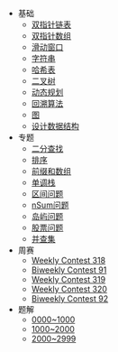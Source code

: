 * 基础
  * [双指针链表](algorithm/pointerlist.md)
  * [双指针数组](algorithm/pointerarray.md)
  * [滑动窗口](algorithm/slidingwindow.md)
  * [字符串](algorithm/string.md)
  * [哈希表](algorithm/hashtable.md)
  * [二叉树](algorithm/binarytree.md)
  * [动态规划](algorithm/dp.md)
  * [回溯算法](algorithm/backtrack.md)
  * [图](algorithm/graph.md)
  * [设计数据结构](algorithm/design.md)
* 专题
  * [二分查找](topic/binarysearch.md)
  * [排序](topic/sort.md)
  * [前缀和数组](topic/prefixsum.md)
  * [单调栈](topic/monotonicstack.md)
  * [区间问题](topic/intervals.md)
  * [nSum问题](topic/nsum.md)
  * [岛屿问题](topic/island.md)
  * [股票问题](topic/stock.md)
  * [并查集](topic/unionfind.md)
* 周赛
  * [Weekly Contest 318](contest/weekly318.md)
  * [Biweekly Contest 91](contest/biweekly91.md)
  * [Weekly Contest 319](contest/weekly319.md)
  * [Weekly Contest 320](contest/weekly320.md)
  * [Biweekly Contest 92](contest/biweekly92.md)
* 题解
  * [0000~1000](solutions/1000.md)
  * [1000~2000](solutions/2000.md)
  * [2000~2999](solutions/3000.md)